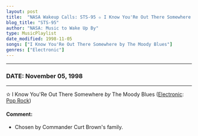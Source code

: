 ```yaml
---
layout: post
title:  "NASA Wakeup Calls: STS-95 ✫ I Know You'Re Out There Somewhere by The Moody Blues ✷ November 05, 1998"
blog_title: "STS-95"
author: "NASA: Music to Wake Up By"
type: MusicPlaylist
date_modified: 1998-11-05
songs: ["I Know You'Re Out There Somewhere by The Moody Blues"]
genres: ["Electronic"]
---
```


----
### DATE: November 05, 1998
----
✫ I Know You'Re Out There Somewhere *by* The Moody Blues ([Electronic](https://www.discogs.com/genre/Electronic): [Pop Rock](https://www.discogs.com/style/Pop%20Rock)) <a target="blank_" href="https://www.discogs.com/The-Moody-Blues-I-Know-Youre-Out-There-Somewhere/master/625696">
    <i class="fas fa-compact-disc"
       title="Discogs entry for this song"
       alt="Discogs entry for this song"
       style="font-size: 1.1em;"></i></a>
    

#### Comment:
* Chosen by Commander Curt Brown's family.



<br/>
<center>
	<a target="_blank"
	   href="https://twitter.com/intent/tweet?hashtags=Space,NASA,Playlist,NASAWakeupCalls,SpaceProgram&text=🚀 {{ page.author}}, '{{ page.songs.first }}' {{ page.title }}, {{ site.url }}{{ page.url }}&via=nasawakeupcalls"><i class="fab fa-twitter" title="Tweet this page" alt="Tweet this page" style="font-size: 1.3em;"></i></a>
	&nbsp; 	<i class="fas fa-user-astronaut" style="font-size: 1.5em;"></i> &nbsp;
    <a id="custom_amazon_link"
       type="amzn" search="#"
       category="popular music">
    <i class="fab fa-amazon" style="font-size: 1.3em;"></i></a>
</center>

<!-- Randomly resolve an individual entry from a song array -->
<script src="/assets/javascript/seedrandom.min.js"></script>
<script>
  var wake_me_up = ["I Know You'Re Out There Somewhere by The Moody Blues"];
  var prng = new Math.seedrandom();
  function randomSong() {
    song = wake_me_up[Math.floor(Math.random() * wake_me_up.length)];
    var amazon_link = document.getElementById("custom_amazon_link");
    amazon_link.setAttribute("search", song);
  }
  window.onload = randomSong();
</script>
